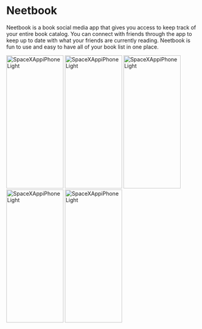 <h1>Neetbook</h1>
<p>Neetbook is a book social media app that gives you access to keep track of your entire book catalog. You can connect with friends through the app to keep up to date with what your friends are currently reading. Neetbook is fun to use and easy to have all of your book list in one place. </p>

<img width="150" height="350" alt="SpaceXAppiPhoneLight" src="https://github.com/user-attachments/assets/d5f6c90a-f141-42a2-a66e-18a2918b27f6"/>
<img width="150" height="350" alt="SpaceXAppiPhoneLight" src="https://github.com/user-attachments/assets/c2dfbd3b-4583-49ae-b3d1-4da6726d6c39"/>
<img width="150" height="350" alt="SpaceXAppiPhoneLight" src="https://github.com/user-attachments/assets/74a2e219-e4a3-4c16-8c0d-3a6207674f39"/>
<img width="150" height="350" alt="SpaceXAppiPhoneLight" src="https://github.com/user-attachments/assets/771cb312-6f42-4e0b-ab6c-43fe715c26b9"/>
<img width="150" height="350" alt="SpaceXAppiPhoneLight" src="https://github.com/user-attachments/assets/1eae375d-a3c0-448d-92e7-d93729e4048f"/>
